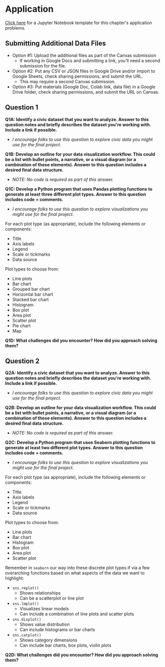 # Application

[Click here](https://colab.research.google.com/drive/1Oz7GGpg5jqchdPTk7_4IrYKf8EuyDoM-?usp=sharing) for a Jupyter Notebook template for this chapter's application problems.

## Submitting Additional Data Files 

- Option #1: Upload the additional files as part of the Canvas submission
  * If working in Google Docs and submitting a link, you’ll need a second submission for the file.
- Option #2: Put any CSV or JSON files in Google Drive and/or import to Google Sheets, check sharing permissions, and submit the URL.
  * This may require a second Canvas submission.
- Option #3: Put materials (Google Doc, Colab link, data file) in a Google Drive folder, check sharing permissions, and submit the URL on Canvas.

## Question 1

**Q1A: Identify a civic dataset that you want to analyze. Answer to this question notes and briefly describes the dataset you're working with. Include a link if possible.**
- *I encourage folks to use this question to explore civic data you might use for the final project.*

**Q1B: Develop an outline for your data visualization workflow. This could be a list with bullet points, a narrative, or a visual diagram (or a combination of these elements). Answer to this question includes a desired final data structure.**
- *NOTE: No code is required as part of this answer.*

**Q1C: Develop a Python program that uses Pandas plotting functions to generate at least three different plot types. Answer to this question includes code + comments.**
- *I encourage folks to use this question to explore visualizations you might use for the final project.*

For each plot type (as appropriate), include the following elements or components:
- Title
- Axis labels
- Legend
- Scale or tickmarks
- Data source
 
Plot types to choose from:
- Line plots
- Bar chart
- Grouped bar chart
- Horizontal bar chart
- Stacked bar chart
- Histogram
- Box plot
- Area plot
- Scatter plot
- Pie chart
- Map

**Q1D: What challenges did you encounter? How did you approach solving them?**

## Question 2

**Q2A: Identify a civic dataset that you want to analyze. Answer to this question notes and briefly describes the dataset you're working with. Include a link if possible.**
- *I encourage folks to use this question to explore civic data you might use for the final project.*

**Q2B: Develop an outline for your data visualization workflow. This could be a list with bullet points, a narrative, or a visual diagram (or a combination of these elements). Answer to this question includes a desired final data structure.**
- *NOTE: No code is required as part of this answer.*

**Q2C: Develop a Python program that uses Seaborn plotting functions to generate at least two different plot types. Answer to this question includes code + comments.**
- *I encourage folks to use this question to explore visualizations you might use for the final project.*

For each plot type (as appropriate), include the following elements or components:
- Title
- Axis labels
- Legend
- Scale or tickmarks
- Data source
 
Plot types to choose from:
- Line plots
- Bar chart
- Histogram
- Box plot
- Area plot
- Scatter plot

Remember in `seaborn` our way into these discrete plot types if via a few overarching functions based on what aspects of the data we want to highlight:
- `sns.replot()`
  * Shows relationships
  * Can be a scatterplot or line plot 
- `sns.lmplot()`
  * Visualizes linear models
  * Can include a combination of line plots and scatter plots
- `sns.displot()`
  * Shows value distribution
  *  Can include histograms or bar charts
- `sns.catplot()`
  * Shows category dimensions
  * Can include bar charts, box plots, violin plots 
  
**Q2D: What challenges did you encounter? How did you approach solving them?**